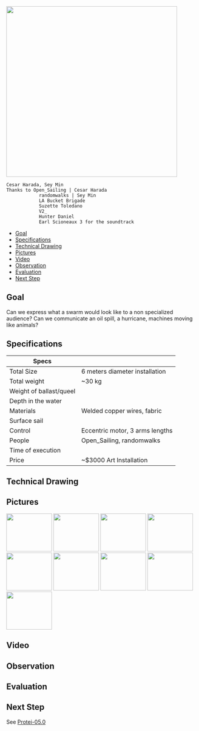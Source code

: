 <img src="http://farm5.static.flickr.com/4098/4955836683_53f275d3c9.jpg" height="450px" >

    Cesar Harada, Sey Min
    Thanks to Open_Sailing | Cesar Harada
                randomwalks | Sey Min
                LA Bucket Brigade
                Suzette Toledano
                V2_ 
                Hunter Daniel
                Earl Scioneaux 3 for the soundtrack
* [Goal](https://github.com/Scoutbots/Protei/wiki/04.0_Swarm_Display#goal)
* [Specifications](https://github.com/Scoutbots/Protei/wiki/04.0_Swarm_Display#specifications)
* [Technical Drawing](https://github.com/Scoutbots/Protei/wiki/04.0_Swarm_Display#technical-drawing)
* [Pictures](https://github.com/Scoutbots/Protei/wiki/04.0_Swarm_Display#pictures)
* [Video](https://github.com/Scoutbots/Protei/wiki/04.0_Swarm_Display#video)
* [Observation](https://github.com/Scoutbots/Protei/wiki/04.0_Swarm_Display#observation)
* [Evaluation](https://github.com/Scoutbots/Protei/wiki/04.0_Swarm_Display#evaluation)
* [Next Step](https://github.com/Scoutbots/Protei/wiki/04.0_Swarm_Display#next-step)

## Goal
Can we express what a swarm would look like to a non specialized audience?
Can we communicate an oil spill, a hurricane, machines moving like animals?

## Specifications
|Specs| |
--- | --- |
Total Size |  6 meters diameter installation
Total weight|	 ~30 kg
Weight of ballast/queel |	 
Depth in the water|	 
Materials|	 Welded copper wires, fabric
Surface sail|
Control | Eccentric motor, 3 arms lengths
People|  Open_Sailing, randomwalks
Time of execution|	 
Price| ~$3000 Art Installation

## Technical Drawing


## Pictures

<img src="http://farm5.static.flickr.com/4096/4776789375_862cac169d_t.jpg" height="100px" width = "120px">
<img src="http://farm5.static.flickr.com/4150/4956427338_31759c1535_t.jpg" height="100px" width = "120px">
<img src="http://farm5.static.flickr.com/4126/4956366622_c93f203838_t.jpg" height="100px" width = "120px">
<img src="http://farm5.static.flickr.com/4080/4955743057_2fae96d03f_t.jpg" height="100px" width = "120px">
<img src="http://farm5.static.flickr.com/4150/4955769169_6056eb5673_t.jpg" height="100px" width = "120px">
<img src="http://farm5.static.flickr.com/4103/4955763193_a5725d21f7_t.jpg" height="100px" width = "120px">
<img src="http://farm5.static.flickr.com/4152/4955840061_56b68f58b6_t.jpg" height="100px" width = "120px">
<img src="http://farm5.static.flickr.com/4136/4793395778_74e1f9a56b_t.jpg" height="100px" width = "120px">
<img src="http://farm5.static.flickr.com/4102/4793838436_2528942f02_t.jpg" height="100px" width = "120px">



## Video

## Observation

## Evaluation

## Next Step

See [Protei-05.0](https://github.com/Scoutbots/Protei/wiki/05.0_Korean)
